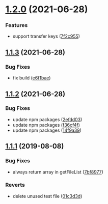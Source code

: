 # [1.2.0](https://github.com/hyrsky/pankkiyhteys/compare/v1.1.3...v1.2.0) (2021-06-28)


### Features

* support transfer keys ([7f2c955](https://github.com/hyrsky/pankkiyhteys/commit/7f2c95555095ba927712574db489bb7d2be2cd18))

## [1.1.3](https://github.com/hyrsky/pankkiyhteys/compare/v1.1.2...v1.1.3) (2021-06-28)


### Bug Fixes

* fix build ([e6f1bae](https://github.com/hyrsky/pankkiyhteys/commit/e6f1baec972ebb78e46527491479e204be9f86b0))

## [1.1.2](https://github.com/hyrsky/pankkiyhteys/compare/v1.1.1...v1.1.2) (2021-06-28)


### Bug Fixes

* update npm packages ([2efdd03](https://github.com/hyrsky/pankkiyhteys/commit/2efdd03e35f146ecffa1b003b1d4840f9308dd99))
* update npm packages ([f36cf4f](https://github.com/hyrsky/pankkiyhteys/commit/f36cf4f2757e0d553612093ab73a757767df04a2))
* update npm packages ([14f9a39](https://github.com/hyrsky/pankkiyhteys/commit/14f9a398ab85494c96e97c0bbd52abe35c77a150))

## [1.1.1](https://github.com/hyrsky/pankkiyhteys/compare/v1.1.0...v1.1.1) (2019-08-08)


### Bug Fixes

* always return array in getFileList ([7bf8977](https://github.com/hyrsky/pankkiyhteys/commit/7bf8977))


### Reverts

* delete unused test file ([01c3d3d](https://github.com/hyrsky/pankkiyhteys/commit/01c3d3d))
